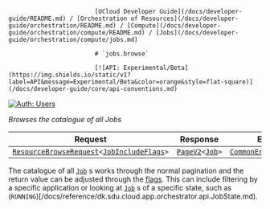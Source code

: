                             [UCloud Developer Guide](/docs/developer-guide/README.md) / [Orchestration of Resources](/docs/developer-guide/orchestration/README.md) / [Compute](/docs/developer-guide/orchestration/compute/README.md) / [Jobs](/docs/developer-guide/orchestration/compute/jobs.md)
                            
                            # `jobs.browse`

                            [![API: Experimental/Beta](https://img.shields.io/static/v1?label=API&message=Experimental/Beta&color=orange&style=flat-square)](/docs/developer-guide/core/api-conventions.md)
[![Auth: Users](https://img.shields.io/static/v1?label=Auth&message=Users&color=informational&style=flat-square)](/docs/developer-guide/core/types.md#role)


_Browses the catalogue of all Jobs_

| Request | Response | Error |
|---------|----------|-------|
|<code><a href='/docs/reference/dk.sdu.cloud.accounting.api.providers.ResourceBrowseRequest.md'>ResourceBrowseRequest</a>&lt;<a href='#jobincludeflags'>JobIncludeFlags</a>&gt;</code>|<code><a href='/docs/reference/dk.sdu.cloud.PageV2.md'>PageV2</a>&lt;<a href='#job'>Job</a>&gt;</code>|<code><a href='/docs/reference/dk.sdu.cloud.CommonErrorMessage.md'>CommonErrorMessage</a></code>|

The catalogue of all [`Job`](/docs/reference/dk.sdu.cloud.app.orchestrator.api.Job.md)  s works through the normal pagination and the return value can be
adjusted through the [flags](/docs/reference/dk.sdu.cloud.app.orchestrator.api.JobIncludeFlags.md). This can include filtering by a specific
application or looking at [`Job`](/docs/reference/dk.sdu.cloud.app.orchestrator.api.Job.md)  s of a specific state, such as
(`RUNNING`)[/docs/reference/dk.sdu.cloud.app.orchestrator.api.JobState.md).


